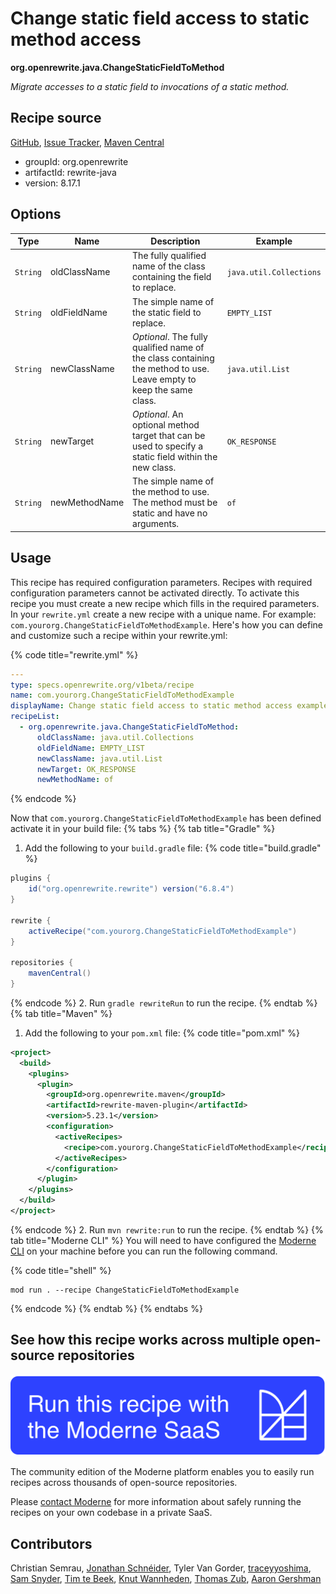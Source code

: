 # Change static field access to static method access

**org.openrewrite.java.ChangeStaticFieldToMethod**

_Migrate accesses to a static field to invocations of a static method._

## Recipe source

[GitHub](https://github.com/openrewrite/rewrite/blob/main/rewrite-java/src/main/java/org/openrewrite/java/ChangeStaticFieldToMethod.java), [Issue Tracker](https://github.com/openrewrite/rewrite/issues), [Maven Central](https://central.sonatype.com/artifact/org.openrewrite/rewrite-java/8.17.1/jar)

* groupId: org.openrewrite
* artifactId: rewrite-java
* version: 8.17.1

## Options

| Type | Name | Description | Example |
| -- | -- | -- | -- |
| `String` | oldClassName | The fully qualified name of the class containing the field to replace. | `java.util.Collections` |
| `String` | oldFieldName | The simple name of the static field to replace. | `EMPTY_LIST` |
| `String` | newClassName | *Optional*. The fully qualified name of the class containing the method to use. Leave empty to keep the same class. | `java.util.List` |
| `String` | newTarget | *Optional*. An optional method target that can be used to specify a static field within the new class. | `OK_RESPONSE` |
| `String` | newMethodName | The simple name of the method to use. The method must be static and have no arguments. | `of` |


## Usage

This recipe has required configuration parameters. Recipes with required configuration parameters cannot be activated directly. To activate this recipe you must create a new recipe which fills in the required parameters. In your `rewrite.yml` create a new recipe with a unique name. For example: `com.yourorg.ChangeStaticFieldToMethodExample`.
Here's how you can define and customize such a recipe within your rewrite.yml:

{% code title="rewrite.yml" %}
```yaml
---
type: specs.openrewrite.org/v1beta/recipe
name: com.yourorg.ChangeStaticFieldToMethodExample
displayName: Change static field access to static method access example
recipeList:
  - org.openrewrite.java.ChangeStaticFieldToMethod:
      oldClassName: java.util.Collections
      oldFieldName: EMPTY_LIST
      newClassName: java.util.List
      newTarget: OK_RESPONSE
      newMethodName: of
```
{% endcode %}

Now that `com.yourorg.ChangeStaticFieldToMethodExample` has been defined activate it in your build file:
{% tabs %}
{% tab title="Gradle" %}
1. Add the following to your `build.gradle` file:
{% code title="build.gradle" %}
```groovy
plugins {
    id("org.openrewrite.rewrite") version("6.8.4")
}

rewrite {
    activeRecipe("com.yourorg.ChangeStaticFieldToMethodExample")
}

repositories {
    mavenCentral()
}
```
{% endcode %}
2. Run `gradle rewriteRun` to run the recipe.
{% endtab %}
{% tab title="Maven" %}
1. Add the following to your `pom.xml` file:
{% code title="pom.xml" %}
```xml
<project>
  <build>
    <plugins>
      <plugin>
        <groupId>org.openrewrite.maven</groupId>
        <artifactId>rewrite-maven-plugin</artifactId>
        <version>5.23.1</version>
        <configuration>
          <activeRecipes>
            <recipe>com.yourorg.ChangeStaticFieldToMethodExample</recipe>
          </activeRecipes>
        </configuration>
      </plugin>
    </plugins>
  </build>
</project>
```
{% endcode %}
2. Run `mvn rewrite:run` to run the recipe.
{% endtab %}
{% tab title="Moderne CLI" %}
You will need to have configured the [Moderne CLI](https://docs.moderne.io/moderne-cli/cli-intro) on your machine before you can run the following command.

{% code title="shell" %}
```shell
mod run . --recipe ChangeStaticFieldToMethodExample
```
{% endcode %}
{% endtab %}
{% endtabs %}

## See how this recipe works across multiple open-source repositories

[![Moderne Link Image](/.gitbook/assets/ModerneRecipeButton.png)](https://app.moderne.io/recipes/org.openrewrite.java.ChangeStaticFieldToMethod)

The community edition of the Moderne platform enables you to easily run recipes across thousands of open-source repositories.

Please [contact Moderne](https://moderne.io/product) for more information about safely running the recipes on your own codebase in a private SaaS.

## Contributors
Christian Semrau, [Jonathan Schnéider](mailto:jkschneider@gmail.com), Tyler Van Gorder, [traceyyoshima](mailto:tracey.yoshima@gmail.com), [Sam Snyder](mailto:sam@moderne.io), [Tim te Beek](mailto:tim@moderne.io), [Knut Wannheden](mailto:knut.wannheden@gmail.com), [Thomas Zub](mailto:thomas.zub@outlook.de), [Aaron Gershman](mailto:aegershman@gmail.com)
